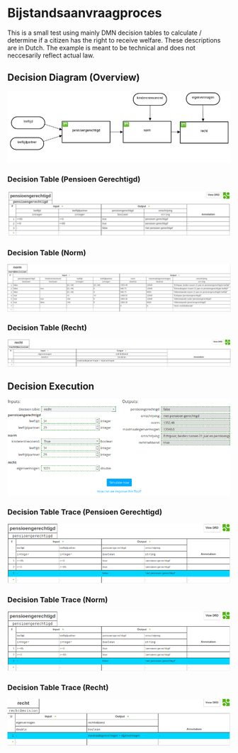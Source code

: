 # Bijstandsaanvraagproces

This is a small test using mainly DMN decision tables to calculate / determine if a citizen has the right to receive welfare. These descriptions are in Dutch. The example is meant to be technical and does not neccesarily reflect actual law.

## Decision Diagram (Overview)

![](./img/decisionTables.png)

### Decision Table (Pensioen Gerechtigd)

![](./img/decision-pensioengerechtigd.png)

### Decision Table (Norm)

![](./img/decision-norm.png)

### Decision Table (Recht)

![](./img/decision-recht.png)

## Decision Execution

![](./img/decisionSimulation.png)

### Decision Table Trace (Pensioen Gerechtigd)

![](./img/decision-pensioengerechtigd-trace.png)

### Decision Table Trace (Norm)

![](./img/decision-norm-trace.png)

### Decision Table Trace (Recht)

![](./img/decision-recht-trace.png)

